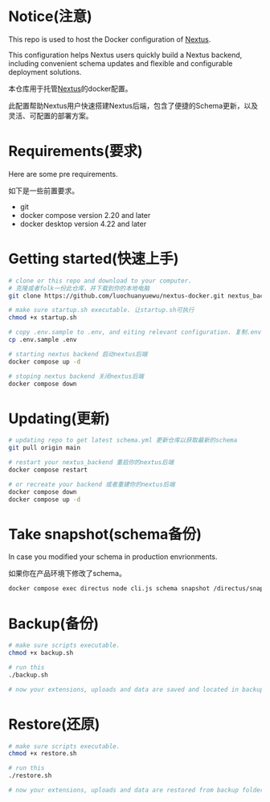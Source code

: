 
# Notice(注意)

This repo is used to host the Docker configuration of [Nextus](https://github.com/luochuanyuewu/nextus).

This configuration helps Nextus users quickly build a Nextus backend, including convenient schema updates and flexible and configurable deployment solutions.


本仓库用于托管[Nextus](https://github.com/luochuanyuewu/nextus)的docker配置。

此配置帮助Nextus用户快速搭建Nextus后端，包含了便捷的Schema更新，以及灵活、可配置的部署方案。

# Requirements(要求)

Here are some pre requirements.

如下是一些前置要求。

- git
- docker compose version 2.20 and later
- docker desktop version 4.22 and later

# Getting started(快速上手)

```sh
# clone or this repo and download to your computer.
# 克隆或者folk一份此仓库，并下载到你的本地电脑
git clone https://github.com/luochuanyuewu/nextus-docker.git nextus_backend && cd nextus_backend

# make sure startup.sh executable. 让startup.sh可执行
chmod +x startup.sh

# copy .env.sample to .env, and eiting relevant configuration. 复制.env.sample为.env，并编辑相关的配置。
cp .env.sample .env

# starting nextus backend 启动nextus后端
docker compose up -d

# stoping nextus backend 关闭nextus后端
docker compose down
```

# Updating(更新)

```sh
# updating repo to get latest schema.yml 更新仓库以获取最新的schema
git pull origin main

# restart your nextus_backend 重启你的nextus后端
docker compose restart

# or recreate your backend 或者重建你的nextus后端
docker compose down
docker compose up -d

```

# Take snapshot(schema备份)

In case you modified your schema in production envrionments. 

如果你在产品环境下修改了schema。

```sh
docker compose exec directus node cli.js schema snapshot /directus/snapshots/schema.yml
```


# Backup(备份)


```sh
# make sure scripts executable.
chmod +x backup.sh

# run this
./backup.sh

# now your extensions, uploads and data are saved and located in backup folder.

```

# Restore(还原)

```sh
# make sure scripts executable.
chmod +x restore.sh

# run this
./restore.sh

# now your extensions, uploads and data are restored from backup folder.
```
